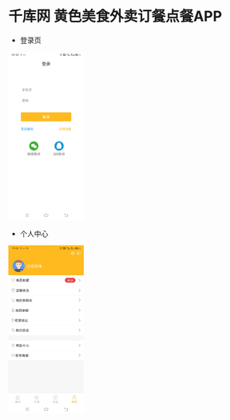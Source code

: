 # 千库网 黄色美食外卖订餐点餐APP

- 登录页
<img src="/doc/login.jpg" width="30%" />

- 个人中心
<img src="/doc/mine.jpg" width="30%" />
